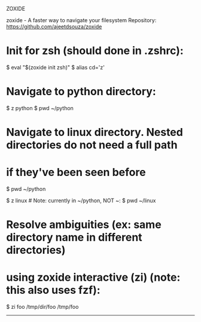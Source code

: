 ZOXIDE

zoxide - A faster way to navigate your filesystem
Repository: https://github.com/ajeetdsouza/zoxide

# Init for zsh (should done in .zshrc):
$ eval "$(zoxide init zsh)"
$ alias cd='z'

# Navigate to python directory:
$ z python
$ pwd
~/python

# Navigate to linux directory. Nested directories do not need a full path
# if they've been seen before
$ pwd
~/python

$ z linux  # Note: currently in ~/python, NOT ~:
$ pwd
~/linux

# Resolve ambiguities (ex: same directory name in different directories)
# using zoxide interactive (zi) (note: this also uses fzf):
$ zi foo
/tmp/dir/foo
/tmp/foo

---